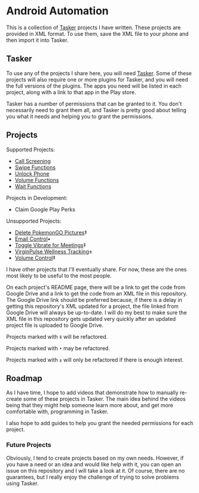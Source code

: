 # Android Automation

This is a collection of [Tasker](https://play.google.com/store/apps/details?id=net.dinglisch.android.taskerm) projects I have written. These projects are provided in XML format. To use them, save the XML file to your phone and then import it into Tasker.

## Tasker

To use any of the projects I share here, you will need [Tasker](https://play.google.com/store/apps/details?id=net.dinglisch.android.taskerm). Some of these projects will also require one or more plugins for Tasker, and you will need the full versions of the plugins. The apps you need will be listed in each project, along with a link to that app in the Play store.

Tasker has a number of permissions that can be granted to it. You don't necessarily need to grant them all, and Tasker is pretty good about telling you what it needs and helping you to grant the permissions.

## Projects

Supported Projects:

  * [Call Screening](https://github.com/c-d-smith/android-automation/tree/main/projects/call-screening/README.md)
  * [Swipe Functions](https://github.com/c-d-smith/android-automation/blob/main/projects/swipe-functions/README.md)
  * [Unlock Phone](https://github.com/c-d-smith/android-automation/blob/main/projects/unlock-phone/README.md)
  * [Volume Functions](https://github.com/c-d-smith/android-automation/blob/main/projects/volume-functions/README.md)
  * [Wait Functions](https://github.com/c-d-smith/android-automation/blob/main/projects/wait-functions/README.md)

Projects in Development:
  * Claim Google Play Perks


Unsupported Projects:

  * [Delete PokemonGO Pictures](https://github.com/c-d-smith/android-automation/blob/main/projects/delete-pokemongo-pictures/README.md)‡
  * [Email Control](https://github.com/c-d-smith/android-automation/tree/main/projects/email-control/README.md)•
  * [Toggle Vibrate for Meetings](https://github.com/c-d-smith/android-automation/tree/main/projects/toggle-vibrate-for-meetings/README.md)‡
  * [VirginPulse Wellness Tracking](projects/virginpulse-wellness-tracking/README.md)±
  * [Volume Control](https://github.com/c-d-smith/android-automation/tree/main/projects/volume-control/README.me)‡

I have other projects that I'll eventually share. For now, these are the ones most likely to be useful to the most people.

On each project's README page, there will be a link to get the code from Google Drive and a link to get the code from an XML file in this repository. The Google Drive link should be preferred because, if there is a delay in getting this repository's XML updated for a project, the file linked from Google Drive will always be up-to-date. I will do my best to make sure the XML file in this repository gets updated very quickly after an updated project file is uploaded to Google Drive.

Projects marked with `‡` will be refactored.

Projects marked with `•` may be refactored.

Projects marked with `±` will only be refactored if there is enough interest.

## Roadmap

As I have time, I hope to add videos that demonstrate how to manually re-create some of these projects in Tasker. The main idea behind the videos being that they might help someone learn more about, and get more comfortable with, programming in Tasker.

I also hope to add guides to help you grant the needed permissions for each project.

### Future Projects

Obviously, I tend to create projects based on my own needs. However, if you have a need or an idea and would like help with it, you can open an issue on this repository and I will take a look at it. Of course, there are no guarantees, but I really enjoy the challenge of trying to solve problems using Tasker.

